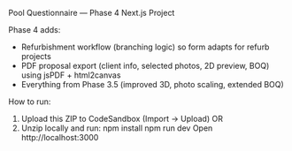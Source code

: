 Pool Questionnaire — Phase 4 Next.js Project

Phase 4 adds:
- Refurbishment workflow (branching logic) so form adapts for refurb projects
- PDF proposal export (client info, selected photos, 2D preview, BOQ) using jsPDF + html2canvas
- Everything from Phase 3.5 (improved 3D, photo scaling, extended BOQ)

How to run:
1. Upload this ZIP to CodeSandbox (Import -> Upload) OR
2. Unzip locally and run:
   npm install
   npm run dev
Open http://localhost:3000
